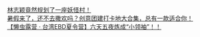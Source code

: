   
[林志颖竟然规划了一座妖怪村！](http://www.dianyue.me/archives/531/ytpvt2sbexdggsnq/)  
[暑假来了，还不去撒欢吗？创意团建打卡地大合集，总有一款适合你！](http://www.dianyue.me/archives/071/h9qlj84byo92jf86/)  
[【懒虫露营 · 台湾EBD夏令营】六天五夜炼成“小领袖”！！](http://www.dianyue.me/archives/241/80d0hx0sh0n9y53x/)